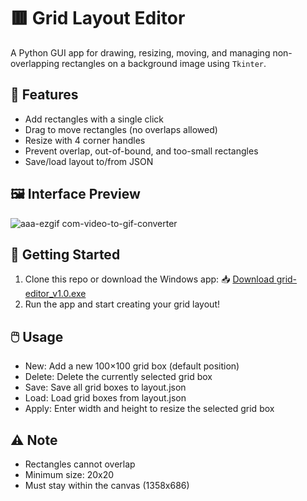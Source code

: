 # 🟥 Grid Layout Editor

A Python GUI app for drawing, resizing, moving, and managing non-overlapping rectangles on a background image using `Tkinter`.

## 🧩 Features

- Add rectangles with a single click
- Drag to move rectangles (no overlaps allowed)
- Resize with 4 corner handles
- Prevent overlap, out-of-bound, and too-small rectangles
- Save/load layout to/from JSON

## 🖼️ Interface Preview
![aaa-ezgif com-video-to-gif-converter](https://github.com/user-attachments/assets/4ae12a11-6b4c-40e7-bd7c-224f011f9bee)

## 🚀 Getting Started

1. Clone this repo or download the Windows app:
   📥 [Download grid-editor_v1.0.exe](https://github.com/Min-Mina/grid-editor/releases/download/v1.0/app.exe)
2. Run the app and start creating your grid layout!

## 🖱️ Usage

- New: Add a new 100×100 grid box (default position)
- Delete: Delete the currently selected grid box
- Save: Save all grid boxes to layout.json
- Load: Load grid boxes from layout.json
- Apply: Enter width and height to resize the selected grid box

## ⚠️ Note
- Rectangles cannot overlap
- Minimum size: 20x20
- Must stay within the canvas (1358x686)


